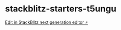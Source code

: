 # stackblitz-starters-t5ungu

[Edit in StackBlitz next generation editor ⚡️](https://stackblitz.com/~/github.com/johhv/stackblitz-starters-t5ungu)